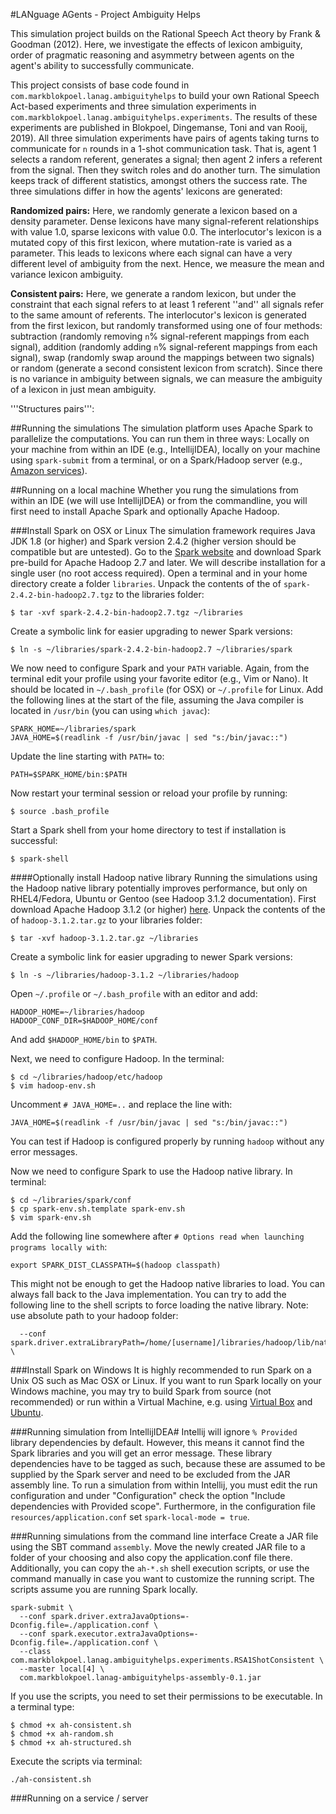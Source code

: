 #LANguage AGents - Project Ambiguity Helps

This simulation project builds on the Rational Speech Act theory by Frank & Goodman (2012). Here, we investigate
the effects of lexicon ambiguity, order of pragmatic reasoning and asymmetry between agents on the agent's
ability to successfully communicate.

This project consists of base code found in `com.markblokpoel.lanag.ambiguityhelps` to build your own
Rational Speech Act-based experiments and three simulation experiments in
`com.markblokpoel.lanag.ambiguityhelps.experiments`. The results of these experiments are published in Blokpoel,
Dingemanse, Toni and van Rooij, 2019). All three simulation experiments have pairs of agents taking turns to
communicate for `n` rounds in a 1-shot communication task. That is, agent 1 selects a random referent,
generates a signal; then agent 2 infers a referent from the signal. Then they switch roles and do another turn.
The simulation keeps track of different statistics, amongst others the success rate. The three simulations differ in
how the agents' lexicons are generated:

**Randomized pairs:** Here, we randomly generate a lexicon based on a density parameter. Dense lexicons have many
signal-referent relationships with value 1.0, sparse lexicons with value 0.0. The interlocutor's lexicon is a mutated
copy of this first lexicon, where mutation-rate is varied as a parameter. This leads to lexicons where each signal
can have a very different level of ambiguity from the next. Hence, we measure the mean and variance lexicon ambiguity.

**Consistent pairs:** Here, we generate a random lexicon, but under the constraint that each signal refers to at
least 1 referent ''and'' all signals refer to the same amount of referents. The interlocutor's lexicon is generated
from the first lexicon, but randomly transformed using one of four methods: subtraction (randomly removing
`n`% signal-referent mappings from each signal), addition (randomly adding `n`% signal-referent
mappings from each signal), swap (randomly swap around the mappings between two signals) or random (generate a second
consistent lexicon from scratch). Since there is no variance in ambiguity between signals, we can measure the ambiguity
of a lexicon in just mean ambiguity.

'''Structures pairs''':

##Running the simulations
The simulation platform uses Apache Spark to parallelize the computations. You can run them in three ways: Locally
on your machine from within an IDE (e.g., IntellijIDEA), locally on your machine using `spark-submit`
from a terminal, or on a Spark/Hadoop server (e.g., [Amazon services](https://aws.amazon.com/emr/features/spark/)).

##Running on a local machine
Whether you rung the simulations from within an IDE (we will use IntellijIDEA) or from the commandline, you will first
need to install Apache Spark and optionally Apache Hadoop.

###Install Spark on OSX or Linux
The simulation framework requires Java JDK 1.8 (or higher) and Spark version 2.4.2 (higher version should be compatible
but are untested). Go to the [Spark website](https://spark.apache.org/downloads.html) and download Spark pre-build for Apache Hadoop 2.7
and later. We will describe installation for a single user (no root access required). Open a terminal and in your home
directory create a folder `libraries`. Unpack the contents of the of
`spark-2.4.2-bin-hadoop2.7.tgz` to the libraries folder:

```
$ tar -xvf spark-2.4.2-bin-hadoop2.7.tgz ~/libraries
```

Create a symbolic link for easier upgrading to newer Spark versions:

```
$ ln -s ~/libraries/spark-2.4.2-bin-hadoop2.7 ~/libraries/spark
```

We now need to configure Spark and your `PATH` variable. Again, from the terminal edit your profile using
your favorite editor (e.g., Vim or Nano). It should be located in `~/.bash_profile` (for OSX) or
`~/.profile` for Linux. Add the following lines at the start of the file, assuming the Java compiler is
located in `/usr/bin` (you can using `which javac`):

```
SPARK_HOME=~/libraries/spark
JAVA_HOME=$(readlink -f /usr/bin/javac | sed "s:/bin/javac::")
```

Update the line starting with `PATH=` to:

```
PATH=$SPARK_HOME/bin:$PATH
```

Now restart your terminal session or reload your profile by running:

```
$ source .bash_profile
```

Start a Spark shell from your home directory to test if installation is successful:

```
$ spark-shell
```

####Optionally install Hadoop native library
Running the simulations using the Hadoop native library potentially improves performance, but only on RHEL4/Fedora,
Ubuntu or Gentoo (see Hadoop 3.1.2 documentation). First download Apache Hadoop 3.1.2 (or higher)
[here](https://hadoop.apache.org/releases.html). Unpack the contents of the of `hadoop-3.1.2.tar.gz` to
your libraries folder:

```
$ tar -xvf hadoop-3.1.2.tar.gz ~/libraries
```

Create a symbolic link for easier upgrading to newer Spark versions:

```
$ ln -s ~/libraries/hadoop-3.1.2 ~/libraries/hadoop
```

Open `~/.profile` or `~/.bash_profile` with an editor and add:

```
HADOOP_HOME=~/libraries/hadoop
HADOOP_CONF_DIR=$HADOOP_HOME/conf
```

And add `$HADOOP_HOME/bin` to `$PATH`.

Next, we need to configure Hadoop. In the terminal:

```
$ cd ~/libraries/hadoop/etc/hadoop
$ vim hadoop-env.sh
```

Uncomment `# JAVA_HOME=..` and replace the line with:

```
JAVA_HOME=$(readlink -f /usr/bin/javac | sed "s:/bin/javac::")
```

You can test if Hadoop is configured properly by running `hadoop` without any error messages.

Now we need to configure Spark to use the Hadoop native library. In terminal:

```
$ cd ~/libraries/spark/conf
$ cp spark-env.sh.template spark-env.sh
$ vim spark-env.sh
```

Add the following line somewhere after `# Options read when launching programs locally with`:

```
export SPARK_DIST_CLASSPATH=$(hadoop classpath)
```

This might not be enough to get the Hadoop native libraries to load. You can always fall back to the Java
implementation. You can try to add the following line to the shell scripts to force loading the native library. Note:
use absolute path to your hadoop folder:

```
  --conf spark.driver.extraLibraryPath=/home/[username]/libraries/hadoop/lib/native \
```

###Install Spark on Windows
It is highly recommended to run Spark on a Unix OS such as Mac OSX or Linux. If you want to run Spark locally
on your Windows machine, you may try to build Spark from source (not recommended) or run within a Virtual Machine,
e.g. using [Virtual Box](https://www.virtualbox.org/) and [Ubuntu](https://www.ubuntu.com/#download).

###Running simulation from IntellijIDEA#
Intellij will ignore `% Provided` library dependencies by default. However, this means it cannot find the
Spark libraries and you will get an error message. These library dependencies have to be tagged as such, because these
are assumed to be supplied by the Spark server and need to be excluded from the JAR assembly line. To run a simulation
from within Intellij, you must edit the run configuration and under "Configuration" check the option "Include
dependencies with Provided scope". Furthermore, in the configuration file `resources/application.conf` set
`spark-local-mode = true`.

###Running simulations from the command line interface
Create a JAR file using the SBT command `assembly`. Move the newly created JAR file to a folder of your
choosing and also copy the application.conf file there. Additionally, you can copy the `ah-*.sh` shell
execution scripts, or use the command manually in case you want to customize the running script. The scripts assume
you are running Spark locally.

```
spark-submit \
  --conf spark.driver.extraJavaOptions=-Dconfig.file=./application.conf \
  --conf spark.executor.extraJavaOptions=-Dconfig.file=./application.conf \
  --class com.markblokpoel.lanag.ambiguityhelps.experiments.RSA1ShotConsistent \
  --master local[4] \
  com.markblokpoel.lanag-ambiguityhelps-assembly-0.1.jar
```

If you use the scripts, you need to set their permissions to be executable. In a terminal type:

```
$ chmod +x ah-consistent.sh
$ chmod +x ah-random.sh
$ chmod +x ah-structured.sh
```

Execute the scripts via terminal:

```
./ah-consistent.sh
```

###Running on a service / server
